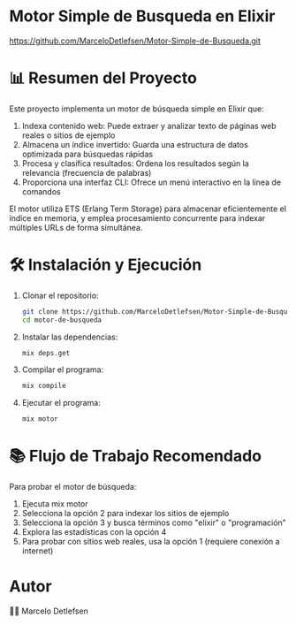 # Motor Simple de Busqueda en Elixir
https://github.com/MarceloDetlefsen/Motor-Simple-de-Busqueda.git

# 📊 Resumen del Proyecto
Este proyecto implementa un motor de búsqueda simple en Elixir que:
1. Indexa contenido web: Puede extraer y analizar texto de páginas web reales o sitios de ejemplo
2. Almacena un índice invertido: Guarda una estructura de datos optimizada para búsquedas rápidas
3. Procesa y clasifica resultados: Ordena los resultados según la relevancia (frecuencia de palabras)
4. Proporciona una interfaz CLI: Ofrece un menú interactivo en la línea de comandos

El motor utiliza ETS (Erlang Term Storage) para almacenar eficientemente el índice en memoria, y emplea procesamiento concurrente para indexar múltiples URLs de forma simultánea.

# 🛠️ Instalación y Ejecución
1. Clonar el repositorio:
    ```bash
    git clone https://github.com/MarceloDetlefsen/Motor-Simple-de-Busqueda.git
    cd motor-de-busqueda
    ```

2. Instalar las dependencias:
    ```bash
    mix deps.get
    ```

3. Compilar el programa:
    ```bash 
    mix compile
    ```

4. Ejecutar el programa:
    ```bash
    mix motor
    ```

# 📚 Flujo de Trabajo Recomendado
Para probar el motor de búsqueda:
1. Ejecuta mix motor
2. Selecciona la opción 2 para indexar los sitios de ejemplo
3. Selecciona la opción 3 y busca términos como "elixir" o "programación"
4. Explora las estadísticas con la opción 4
5. Para probar con sitios web reales, usa la opción 1 (requiere conexión a internet)

# Autor
👨‍💻 Marcelo Detlefsen